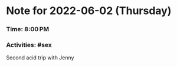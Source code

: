 # Note for 2022-06-02 (Thursday)
### Time: 8:00 PM
### Activities: #sex

Second acid trip with Jenny
